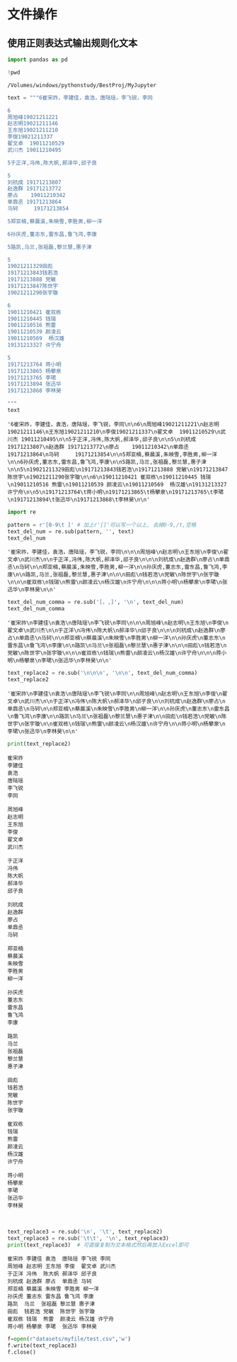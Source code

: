 # 文件操作 

## 使用正则表达式输出规则化文本


```python
import pandas as pd
```


```python
!pwd
```

    /Volumes/windows/pythonstudy/BestProj/MyJupyter


```python
text = """6崔宋祚，李建佳，袁浩，唐陆瑶，李飞锐，李同

6
周旭峰19021211221
赵志明19021211146
王东旭19021211210
李俊19021211337
翟文卓  19011210529
武川杰 19011210495

5于正洋,冯伟,陈大帆,郝泽华,邱子良

5
刘杭成 19171213807
赵逸群 19171213772
廖占    19011210342
单鼎丞 19171213864
马轲     19171213854

5郑亚楠,蔡晨溪,朱映雪,李胜男,柳一洋

6孙庆虎,董志东,雷东昌,鲁飞鸿,李康

5路凯,马兰,张祖磊,黎兰慧,惠子津

5
19021211329田彪
19171213843钱若浩
19171213888 党敏
19171213847陈世宇
19021211290张宇璇

6
19011210421 崔双栋
19011210445 钱瑞
19011210516 熊雷
19011210539 颜凌云
19011210569  杨汉雄
19131213327 许宁舟

5
19171213764	蒋小明
19171213865	杨攀泉
19171213765	李珺
19171213894	张迅华
19171213868	李林昊

"""
text
```




    '6崔宋祚，李建佳，袁浩，唐陆瑶，李飞锐，李同\n\n6\n周旭峰19021211221\n赵志明19021211146\n王东旭19021211210\n李俊19021211337\n翟文卓  19011210529\n武川杰 19011210495\n\n5于正洋,冯伟,陈大帆,郝泽华,邱子良\n\n5\n刘杭成 19171213807\n赵逸群 19171213772\n廖占    19011210342\n单鼎丞 19171213864\n马轲     19171213854\n\n5郑亚楠,蔡晨溪,朱映雪,李胜男,柳一洋\n\n6孙庆虎,董志东,雷东昌,鲁飞鸿,李康\n\n5路凯,马兰,张祖磊,黎兰慧,惠子津\n\n5\n19021211329田彪\n19171213843钱若浩\n19171213888 党敏\n19171213847陈世宇\n19021211290张宇璇\n\n6\n19011210421 崔双栋\n19011210445 钱瑞\n19011210516 熊雷\n19011210539 颜凌云\n19011210569  杨汉雄\n19131213327 许宁舟\n\n5\n19171213764\t蒋小明\n19171213865\t杨攀泉\n19171213765\t李珺\n19171213894\t张迅华\n19171213868\t李林昊\n\n'




```python
import re
```


```python
pattern = r'[0-9\t ]' # 加上r'[]'可以写一个以上, 去掉0-9,/t,空格
text_del_num = re.sub(pattern, '', text) 
text_del_num
```




    '崔宋祚，李建佳，袁浩，唐陆瑶，李飞锐，李同\n\n\n周旭峰\n赵志明\n王东旭\n李俊\n翟文卓\n武川杰\n\n于正洋,冯伟,陈大帆,郝泽华,邱子良\n\n\n刘杭成\n赵逸群\n廖占\n单鼎丞\n马轲\n\n郑亚楠,蔡晨溪,朱映雪,李胜男,柳一洋\n\n孙庆虎,董志东,雷东昌,鲁飞鸿,李康\n\n路凯,马兰,张祖磊,黎兰慧,惠子津\n\n\n田彪\n钱若浩\n党敏\n陈世宇\n张宇璇\n\n\n崔双栋\n钱瑞\n熊雷\n颜凌云\n杨汉雄\n许宁舟\n\n\n蒋小明\n杨攀泉\n李珺\n张迅华\n李林昊\n\n'




```python
text_del_num_comma = re.sub('[，,]', '\n', text_del_num)
text_del_num_comma
```




    '崔宋祚\n李建佳\n袁浩\n唐陆瑶\n李飞锐\n李同\n\n\n周旭峰\n赵志明\n王东旭\n李俊\n翟文卓\n武川杰\n\n于正洋\n冯伟\n陈大帆\n郝泽华\n邱子良\n\n\n刘杭成\n赵逸群\n廖占\n单鼎丞\n马轲\n\n郑亚楠\n蔡晨溪\n朱映雪\n李胜男\n柳一洋\n\n孙庆虎\n董志东\n雷东昌\n鲁飞鸿\n李康\n\n路凯\n马兰\n张祖磊\n黎兰慧\n惠子津\n\n\n田彪\n钱若浩\n党敏\n陈世宇\n张宇璇\n\n\n崔双栋\n钱瑞\n熊雷\n颜凌云\n杨汉雄\n许宁舟\n\n\n蒋小明\n杨攀泉\n李珺\n张迅华\n李林昊\n\n'




```python
text_replace2 = re.sub('\n\n\n', '\n\n', text_del_num_comma)
text_replace2
```




    '崔宋祚\n李建佳\n袁浩\n唐陆瑶\n李飞锐\n李同\n\n周旭峰\n赵志明\n王东旭\n李俊\n翟文卓\n武川杰\n\n于正洋\n冯伟\n陈大帆\n郝泽华\n邱子良\n\n刘杭成\n赵逸群\n廖占\n单鼎丞\n马轲\n\n郑亚楠\n蔡晨溪\n朱映雪\n李胜男\n柳一洋\n\n孙庆虎\n董志东\n雷东昌\n鲁飞鸿\n李康\n\n路凯\n马兰\n张祖磊\n黎兰慧\n惠子津\n\n田彪\n钱若浩\n党敏\n陈世宇\n张宇璇\n\n崔双栋\n钱瑞\n熊雷\n颜凌云\n杨汉雄\n许宁舟\n\n蒋小明\n杨攀泉\n李珺\n张迅华\n李林昊\n\n'




```python
print(text_replace2)
```

    崔宋祚
    李建佳
    袁浩
    唐陆瑶
    李飞锐
    李同
    
    周旭峰
    赵志明
    王东旭
    李俊
    翟文卓
    武川杰
    
    于正洋
    冯伟
    陈大帆
    郝泽华
    邱子良
    
    刘杭成
    赵逸群
    廖占
    单鼎丞
    马轲
    
    郑亚楠
    蔡晨溪
    朱映雪
    李胜男
    柳一洋
    
    孙庆虎
    董志东
    雷东昌
    鲁飞鸿
    李康
    
    路凯
    马兰
    张祖磊
    黎兰慧
    惠子津
    
    田彪
    钱若浩
    党敏
    陈世宇
    张宇璇
    
    崔双栋
    钱瑞
    熊雷
    颜凌云
    杨汉雄
    许宁舟
    
    蒋小明
    杨攀泉
    李珺
    张迅华
    李林昊


​    



```python
text_replace3 = re.sub('\n', '\t', text_replace2)
text_replace3 = re.sub('\t\t', '\n', text_replace3)
print(text_replace3)  # 可直接复制为文本格式然后再放入Excel即可
```

    崔宋祚	李建佳	袁浩	唐陆瑶	李飞锐	李同
    周旭峰	赵志明	王东旭	李俊	翟文卓	武川杰
    于正洋	冯伟	陈大帆	郝泽华	邱子良
    刘杭成	赵逸群	廖占	单鼎丞	马轲
    郑亚楠	蔡晨溪	朱映雪	李胜男	柳一洋
    孙庆虎	董志东	雷东昌	鲁飞鸿	李康
    路凯	马兰	张祖磊	黎兰慧	惠子津
    田彪	钱若浩	党敏	陈世宇	张宇璇
    崔双栋	钱瑞	熊雷	颜凌云	杨汉雄	许宁舟
    蒋小明	杨攀泉	李珺	张迅华	李林昊




```python
f=open(r"datasets/myfile/test.csv",'w')
f.write(text_replace3)
f.close()
```


```python

```
